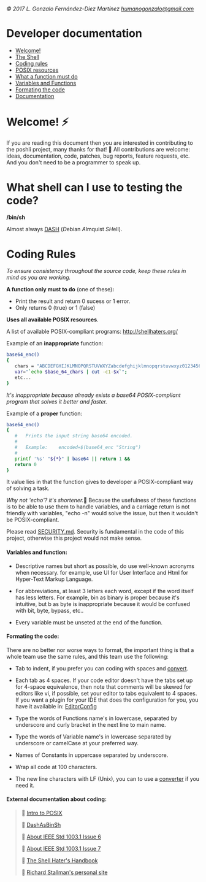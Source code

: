 ###### © 2017 L. Gonzalo Fernández-Díez Martínez <humanogonzalo@gmail.com>

# Developer documentation

* <a href="#welcome">Welcome!</a>
* <a href="#shell">The Shell</a>
* <a href="#coding-rules">Coding rules</a>
 * <a href="#posixres">POSIX resources</a>
 * <a href="#afunction">What a function must do</a>
 * <a href="#varsandfunc">Variables and Functions</a>
 * <a href="#formating">Formating the code</a>
* <a href="#documentation">Documentation</a>
<a name="welcome"></a>

# Welcome! :zap:

If you are reading this document then you are interested in contributing to the poshli 
project, many thanks for that! :clap:
All contributions are welcome: ideas, documentation, code, patches, bug reports, 
feature requests, etc.  And you don't need to be a programmer to speak up.

<a name="shell"></a>

# What shell can I use to testing the code?

**/bin/sh**

Almost always [DASH](http://gondor.apana.org.au/~herbert/dash/) (*D*ebian *A*lmquist 
*SH*ell).

<a name="coding-rules"></a>

# Coding Rules

_To ensure consistency throughout the source code, keep these rules in mind as you 
are working._
<a name="afunction"></a>

**A function only must to do**  (one of these)**:**
 - Print the result and return 0 sucess or 1 error.
 - Only returns  0 (true) or 1 (false)
<a name="posixres"></a>

**Uses all available POSIX resources**.

A list of available POSIX-compliant programs: 
http://shellhaters.org/
 
 Example of an __inappropriate__ function:
 ```sh
 base64_enc()
 {
 	chars = "ABCDEFGHIJKLMNOPQRSTUVWXYZabcdefghijklmnopqrstuvwxyz0123456789+/"
 	var="`echo $base_64_chars | cut -c1-$x`";
 	etc...
 }
 ```
 _It's inappropriate because already exists a base64 POSIX-compliant program that 
 solves it better and faster._
 
 Example of a **proper** function:
 ```sh
base64_enc()
{
	#	Prints the input string base64 encoded.
	#
	#	Example:	encoded=$(base64_enc "String")
	#
	printf '%s' "${*}" | base64 || return 1 &&
	return 0
}
 ```
 It value lies in that the function gives to developer a POSIX-compliant way of 
 solving a task.
 
 *Why not 'echo'? it's shortener.*:thought_balloon: 
 Because the usefulness of these functions is to be able to use them to handle 
 variables, and a carriage return is not friendly with variables, "echo -n" would 
 solve the issue, but then it wouldn't be POSIX-compliant.

Please read 
 [SECURITY.md](https://github.com/gonzalofdz/poshli/blob/master/.github/SECURITY.md). 
 Security is fundamental in the code of this project, otherwise this project would 
 not make sense.
 <a name="varsandfunc"></a>

#### Variables and function:

 * Descriptive names but short as possible, do use well-known acronyms when necessary.
   for example, use UI for User Interface and Html for Hyper-Text Markup Language.

  * For abbreviations, at least 3 letters each word, except if the word itself has less 
   letters. For example, bin as binary is proper because it's intuitive, but b as byte is 
   inappropriate because it would be confused with bit, byte, bypass, etc..
   
 * Every variable must be unseted at the end of the function.
 <a name="formating"></a>

#### Formating the code:

There are no better nor worse ways to format, the important thing is that a whole team 
use the same rules, and this team use the following:

* Tab to indent, if you prefer you can coding with spaces and 
  [convert](https://www.browserling.com/tools/spaces-to-tabs).

* Each tab as 4 spaces. If your code editor doesn't have the tabs set up for 4-space 
  equivalence, then note that comments will be skewed for editors like vi, if possible, 
  set your editor to tabs equivalent to 4 spaces. If you want a plugin for your IDE that 
  does the configuration for you, you have it available in:
  [EditorConfig](http://editorconfig.org/#download)

* Type the words of Functions name's in lowercase, separated by underscore and curly 
  bracket in the next line to main name.

* Type the words of Variable name's in lowercase separated by underscore or camelCase at 
  your preferred way.

* Names of Constants in uppercase separated by underscore.

* Wrap all code at 100 characters.

* The new line characters with LF (Unix), you can to use a
  [converter](http://newline.nadav.org/) if you need it.

 <a name="documentation"></a>
 
#### External documentation about coding:

 > :link: [Intro to POSIX](http://people.fas.harvard.edu/~lib113/reference/unix/portable_scripting.html)
 >
 > :link: [DashAsBinSh](https://wiki.ubuntu.com/DashAsBinSh)
 >
 > :link: [About IEEE Std 1003.1 Issue 6](http://bit.ly/2jkXDdD)
 >
 > :link: [About IEEE Std 1003.1 Issue 7](http://pubs.opengroup.org/onlinepubs/9699919799/)
 >
 > :link: [The Shell Hater's Handbook](http://shellhaters.org/)
 >
 > :link: [Richard Stallman's personal site](https://stallman.org/articles/posix.html)


